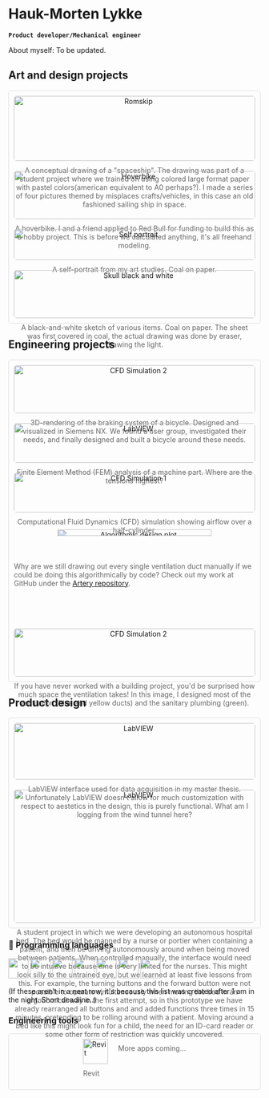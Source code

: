 # Hauk-Morten Lykke

**`Product developer/Mechanical engineer`**

About myself: To be updated.


## Art and design projects

<div style="display: grid; grid-template-columns: repeat(auto-fit, minmax(300px, 1fr)); gap: 20px; padding: 10px; border: 1px solid #ddd; border-radius: 5px;">
  <div style="text-align: center;">
    <img src="photos/romskip.jpg" alt="Romskip" style="width: 100%; object-fit: cover; border-radius: 5px;" />
    <p style="margin-top: 10px; font-size: 14px; color: #666;">
      A conceptual drawing of a "spaceship". The drawing was part of a student project where we trained on using colored large format paper with pastel colors(american equivalent to A0 perhaps?). I made a series of four pictures themed by misplaces crafts/vehicles, in this case an old fashioned sailing ship in space.
    </p>
  </div>

  <div style="text-align: center;">
    <img src="photos/Hoverbike_render.jpg" alt="Hoverbike" style="width: 100%; object-fit: cover; border-radius: 5px;" />
    <p style="margin-top: 10px; font-size: 14px; color: #666;">
      A hoverbike. I and a friend applied to Red Bull for funding to build this as a hobby project. This is before we calculated anything, it's all freehand modeling.
    </p>
  </div>

  <div style="text-align: center;">
    <img src="photos/selvportrett.jpg" alt="Self portrait" style="width: 100%; object-fit: cover; border-radius: 5px;" />
    <p style="margin-top: 10px; font-size: 14px; color: #666;">
      A self-portrait from my art studies. Coal on paper.
    </p>
  </div>

  <div style="text-align: center;">
    <img src="photos/skalle_svart-hvitt.jpg" alt="Skull black and white" style="width: 100%; object-fit: cover; border-radius: 5px;" />
    <p style="margin-top: 10px; font-size: 14px; color: #666;">
      A black-and-white sketch of various items. Coal on paper. The sheet was first covered in coal, the actual drawing was done by eraser, drawing the light.
    </p>
  </div>
</div>


## Engineering projects

<div style="display: grid; grid-template-columns: repeat(auto-fit, minmax(300px, 1fr)); gap: 20px; padding: 10px; border: 1px solid #ddd; border-radius: 5px;">
  <div style="text-align: center;">
    <img src="photos/sykkelbremser.png" alt="CFD Simulation 2" style="width: 100%; object-fit: cover; border-radius: 5px;" />
    <p style="margin-top: 10px; font-size: 14px; color: #666;">
      3D-rendering of the braking system of a bicycle. Designed and visualized in Siemens NX. We found a user group, investigated their needs, and finally designed and built a bicycle around these needs.
    </p>
  </div>

  <div style="text-align: center;">
    <img src="photos/FEM.png" alt="LabVIEW" style="width: 100%; object-fit: cover; border-radius: 5px;" />
    <p style="margin-top: 10px; font-size: 14px; color: #666;">
      Finite Element Method (FEM) analysis of a machine part. Where are the tensions highest?
    </p>
  </div>
  
  <div style="text-align: center;">
    <img src="photos/CFD_1.png" alt="CFD Simulation 1" style="width: 100%; object-fit: cover; border-radius: 5px;" />
    <p style="margin-top: 10px; font-size: 14px; color: #666;">
      Computational Fluid Dynamics (CFD) simulation showing airflow over a half-cylinder.
    </p>
  </div>

 <p align="center">
    <img src="photos/Artery_test_20250114.png" alt="Algorithmic design plot" style=" width: 80%; border-radius: 5px;" />
    <p style="margin-top: 10px; font-size: 14px; color: #666;">
      Why are we still drawing out every single ventilation duct manually if we could be doing this algorithmically by code? Check out my work at GitHub under the <a href="https://github.com/COWI-A-S/Artery">Artery repository</a>.
    </p>
  </p>


  <div style="text-align: center;">
    <img src="photos/ifc_model.png" alt="CFD Simulation 2" style="width: 100%; object-fit: cover; border-radius: 5px;" />
    <p style="margin-top: 10px; font-size: 14px; color: #666;">
      If you have never worked with a building project, you'd be surprised how much space the ventilation takes! In this image, I designed most of the ventilation (blue and yellow ducts) and the sanitary plumbing (green).
    </p>
  </div>
</div>

## Product design

<div style="display: grid; grid-template-columns: repeat(auto-fit, minmax(300px, 1fr)); gap: 20px; padding: 10px; border: 1px solid #ddd; border-radius: 5px;">
  <div style="text-align: center;">
    <img src="photos/LabVIEW.JPG" alt="LabVIEW" style="width: 100%; object-fit: cover; border-radius: 5px;" />
    <p style="margin-top: 10px; font-size: 14px; color: #666;">
      LabVIEW interface used for data acquisition in my master thesis. Unfortunately LabVIEW doesn't allow for much customization with respect to aestetics in the design, this is purely functional. What am I logging from the wind tunnel here?
    </p>
  </div>

  <div style="text-align: center;">
    <img src="photos/styrepanel_autonom-sykeseng.png" alt="LabVIEW" style="width: 100%; object-fit: cover; border-radius: 5px;" />
    <p style="margin-top: 10px; font-size: 14px; color: #666;">
      A student project in which we were developing an autonomous hospital bed. The bed would be manned by a nurse or portier when containing a patient, and then be driving autonomously around when being moved between patients. When controlled manually, the interface would need to be intuitive because time is very limited for the nurses. 
      This might look silly to the untrained eye, but we learned at least five lessons from this. For example, the turning buttons and the forward button were not possible to operate simultaneously when moving the bed in an ergonomical way in the first attempt, so in this prototype we have already rearranged all buttons and and added functions three times in 15 minutes, pretending to be rolling around with a patient. Moving around a bed like this might look fun for a child, the need for an ID-card reader or some other form of restriction was quickly uncovered.
    </p>
  </div>
</div>


### 🧰 Programming languages

<img src="https://cdn.jsdelivr.net/gh/devicons/devicon@latest/icons/csharp/csharp-original.svg" width="40px" />
<img src="https://cdn.jsdelivr.net/gh/devicons/devicon/icons/python/python-plain.svg" width="40px" />
<img src="https://cdn.jsdelivr.net/gh/devicons/devicon@latest/icons/cplusplus/cplusplus-original.svg" width="40px" />
<img src="https://cdn.jsdelivr.net/gh/devicons/devicon/icons/git/git-original.svg" width="40px" />
<img src="https://cdn.jsdelivr.net/gh/devicons/devicon@latest/icons/html5/html5-plain-wordmark.svg" width="40px" />
<img src="https://cdn.jsdelivr.net/gh/devicons/devicon/icons/css3/css3-plain.svg" width="40px" />
<img src="https://cdn.jsdelivr.net/gh/devicons/devicon/icons/javascript/javascript-plain.svg" width="40px" />

(If these aren't in a neat row, it's because this list was created after 1 am in the night. Short deadline..)
<br />

### Engineering tools

<div style="display: flex; flex-wrap: wrap; gap: 20px; justify-content: center; padding: 10px; border: 1px solid #ddd; border-radius: 5px;">
  <div style="align: left;">
    <img align="center" alt="Revit" width="50px" src="icons/autodesk-revit.svg" />
    <p style="margin-top: 10px; font-size: 14px; color: #666;">Revit</p>
  </div>
  <div style="text-align: center;">
    <p style="margin-top: 10px; font-size: 14px; color: #666;">More apps coming...</p>
  </div>
</div>
